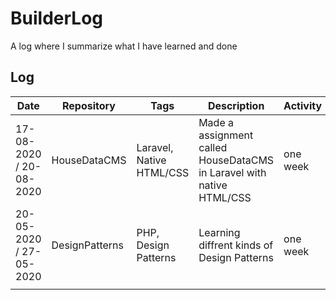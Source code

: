 # BuilderLog
A log where I summarize what I have learned and done

## Log

| Date | Repository | Tags | Description | Activity |
|---|---|---|---|---|
| 17-08-2020 / 20-08-2020 | HouseDataCMS | Laravel, Native HTML/CSS | Made a assignment called HouseDataCMS in Laravel with native HTML/CSS | one week |
| 20-05-2020 / 27-05-2020 | DesignPatterns | PHP, Design Patterns | Learning diffrent kinds of Design Patterns | one week |
|   |   |   |
